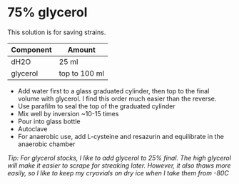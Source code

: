 # 75% glycerol 

This solution is for saving strains.

| Component             | Amount        |
|-----------------------|---------------|
| dH2O                  | 25 ml         |
| glycerol              | top to 100 ml |


- Add water first to a glass graduated cylinder, then top to the final volume with glycerol. I find this order much easier than the reverse.
- Use parafilm to seal the top of the graduated cylinder
- Mix well by inversion ~10-15 times
- Pour into glass bottle
- Autoclave
- For anaerobic use, add L-cysteine and resazurin and equilibrate in the anaerobic chamber

*Tip: For glycerol stocks, I like to add glycerol to 25% final. The high glycerol will make it easier to scrape for streaking later. However, it also thaws more easily, so I like to keep my cryovials on dry ice when I take them from -80C*
